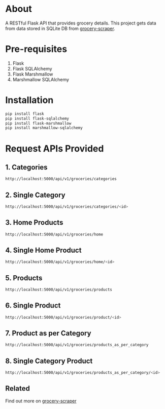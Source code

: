 
# About

A RESTful Flask API that provides grocery details. 
This project gets data from data stored in SQLite DB from [grocery-scraper](https://github.com/sohaibrahman64/grocery-scraper).

# Pre-requisites
1. Flask
2. Flask SQLAlchemy
3. Flask Marshmallow
4. Marshmallow SQLAlchemy

# Installation
```bash
pip install flask 
pip install flask-sqlalchemy 
pip install flask-marshmallow 
pip install marshmallow-sqlalchemy
```

# Request APIs Provided
## 1. Categories
```bash
http://localhost:5000/api/v1/groceries/categories
```
## 2. Single Category
```bash
http://localhost:5000/api/v1/groceries/categories/<id>
```
## 3. Home Products
```bash
http://localhost:5000/api/v1/groceries/home
```
## 4. Single Home Product
```bash
http://localhost:5000/api/v1/groceries/home/<id>
```
## 5. Products
```bash
http://localhost:5000/api/v1/groceries/products
```
## 6. Single Product
```bash
http://localhost:5000/api/v1/groceries/product/<id>
```
## 7. Product as per Category
```bash
http://localhost:5000/api/v1/groceries/products_as_per_category
```
## 8. Single Category Product
```bash
http://localhost:5000/api/v1/groceries/products_as_per_category/<id>
```












## Related

Find out more on [grocery-scraper](https://github.com/sohaibrahman64/grocery-scraper)

